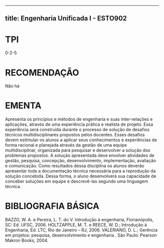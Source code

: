 
---
title: Engenharia Unificada I - ESTO902 
---

# TPI

0-2-5

# RECOMENDAÇÃO

Não há

# EMENTA

Apresenta os princípios e métodos de engenharia e suas inter-relações e aplicações, através de uma experiência prática e realista de projeto. Essa experiência será construída durante o processo de solução de desafios técnicos multidisciplinares propostos pelos docentes. Esses desafios devem estimular os alunos a aplicar seus conhecimentos e experiências de forma racional e planejada através da gestão de uma equipe multidisciplinar, organizada para pesquisar e desenvolver a solução dos problemas propostos. A solução apresentada deve envolver atividades de gestão, pesquisa, concepção, desenvolvimento, implementação, avaliação e comunicação. Como resultados dessa disciplina os alunos deverão apresentar toda a documentação técnica necessária para a reprodução da solução concebida. Dessa forma, o aluno desenvolverá sua capacidade de conceber soluções em equipe e descrevê-las segundo uma linguagem técnica.

# BIBLIOGRAFIA BÁSICA

BAZZO, W. A. e Pereira, L. T. do V. Introdução à engenharia, Florianópolis, SC: Ed. UFSC, 2006.
HOLTZAPPLE, M. T. e REECE, W. D.; Introdução à Engenharia, Ed. LTC, Rio de Janeiro – RJ, 2006.
VALERIANO, D. L.; Gerência em projetos: pesquisa, desenvolvimento e engenharia . São Paulo: Pearson Makron Books, 2004.
        